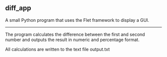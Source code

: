 ## diff_app

A small Python program that uses the Flet framework to display a GUI. 

---
The program calculates the difference between the first and second number and outputs the result in numeric and percentage format.

All calculations are written to the text file output.txt
